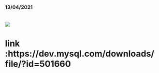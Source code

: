 ### 13/04/2021

<h1 align"center"><img src="https://user-images.githubusercontent.com/61218420/114592056-e9e7ad00-9c60-11eb-9835-197744b3a0ac.png" width"800"><h1>
  link :https://dev.mysql.com/downloads/file/?id=501660
